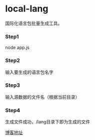 # local-lang
国际化语言包批量生成工具。

### Step1 
node app.js
### Step2 
输入要生成的语言包名字
### Step3 
输入源数据的文件名（根据当前目录）
### Step4 
生成文件成功，/lang目录下即为生成的文件

[博客地址](http://blog.unknowns.info/2018/08/24/local-lang/)
